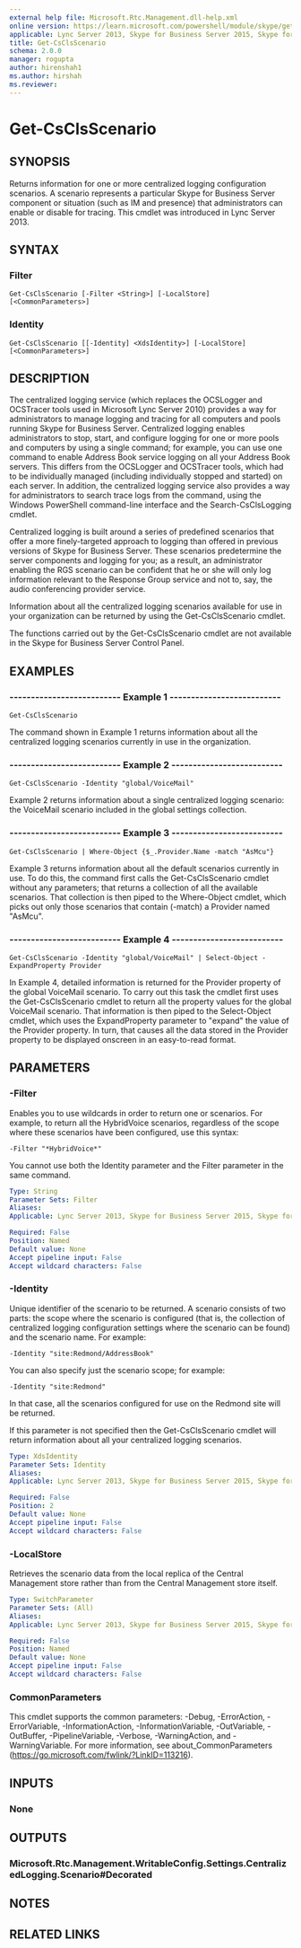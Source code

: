 ```yaml
---
external help file: Microsoft.Rtc.Management.dll-help.xml
online version: https://learn.microsoft.com/powershell/module/skype/get-csclsscenario
applicable: Lync Server 2013, Skype for Business Server 2015, Skype for Business Server 2019
title: Get-CsClsScenario
schema: 2.0.0
manager: rogupta
author: hirenshah1
ms.author: hirshah
ms.reviewer:
---
```


# Get-CsClsScenario

## SYNOPSIS
Returns information for one or more centralized logging configuration scenarios.
A scenario represents a particular Skype for Business Server component or situation (such as IM and presence) that administrators can enable or disable for tracing.
This cmdlet was introduced in Lync Server 2013.


## SYNTAX

### Filter
```
Get-CsClsScenario [-Filter <String>] [-LocalStore] [<CommonParameters>]
```

### Identity
```
Get-CsClsScenario [[-Identity] <XdsIdentity>] [-LocalStore] [<CommonParameters>]
```

## DESCRIPTION
The centralized logging service (which replaces the OCSLogger and OCSTracer tools used in Microsoft Lync Server 2010) provides a way for administrators to manage logging and tracing for all computers and pools running Skype for Business Server.
Centralized logging enables administrators to stop, start, and configure logging for one or more pools and computers by using a single command; for example, you can use one command to enable Address Book service logging on all your Address Book servers.
This differs from the OCSLogger and OCSTracer tools, which had to be individually managed (including individually stopped and started) on each server.
In addition, the centralized logging service also provides a way for administrators to search trace logs from the command, using the Windows PowerShell command-line interface and the Search-CsClsLogging cmdlet.

Centralized logging is built around a series of predefined scenarios that offer a more finely-targeted approach to logging than offered in previous versions of Skype for Business Server.
These scenarios predetermine the server components and logging for you; as a result, an administrator enabling the RGS scenario can be confident that he or she will only log information relevant to the Response Group service and not to, say, the audio conferencing provider service.

Information about all the centralized logging scenarios available for use in your organization can be returned by using the Get-CsClsScenario cmdlet.

The functions carried out by the Get-CsClsScenario cmdlet are not available in the Skype for Business Server Control Panel.


## EXAMPLES

### -------------------------- Example 1 --------------------------
```
Get-CsClsScenario
```

The command shown in Example 1 returns information about all the centralized logging scenarios currently in use in the organization.

### -------------------------- Example 2 --------------------------
```
Get-CsClsScenario -Identity "global/VoiceMail"
```

Example 2 returns information about a single centralized logging scenario: the VoiceMail scenario included in the global settings collection.

### -------------------------- Example 3 --------------------------
```
Get-CsClsScenario | Where-Object {$_.Provider.Name -match "AsMcu"}
```

Example 3 returns information about all the default scenarios currently in use.
To do this, the command first calls the Get-CsClsScenario cmdlet without any parameters; that returns a collection of all the available scenarios.
That collection is then piped to the Where-Object cmdlet, which picks out only those scenarios that contain (-match) a Provider named "AsMcu".

### -------------------------- Example 4 --------------------------
```
Get-CsClsScenario -Identity "global/VoiceMail" | Select-Object -ExpandProperty Provider
```

In Example 4, detailed information is returned for the Provider property of the global VoiceMail scenario.
To carry out this task the cmdlet first uses the Get-CsClsScenario cmdlet to return all the property values for the global VoiceMail scenario.
That information is then piped to the Select-Object cmdlet, which uses the ExpandProperty parameter to "expand" the value of the Provider property.
In turn, that causes all the data stored in the Provider property to be displayed onscreen in an easy-to-read format.


## PARAMETERS

### -Filter
Enables you to use wildcards in order to return one or scenarios.
For example, to return all the HybridVoice scenarios, regardless of the scope where these scenarios have been configured, use this syntax:

`-Filter "*HybridVoice*"`

You cannot use both the Identity parameter and the Filter parameter in the same command.

```yaml
Type: String
Parameter Sets: Filter
Aliases: 
Applicable: Lync Server 2013, Skype for Business Server 2015, Skype for Business Server 2019

Required: False
Position: Named
Default value: None
Accept pipeline input: False
Accept wildcard characters: False
```

### -Identity
Unique identifier of the scenario to be returned.
A scenario consists of two parts: the scope where the scenario is configured (that is, the collection of centralized logging configuration settings where the scenario can be found) and the scenario name.
For example:

`-Identity "site:Redmond/AddressBook"`

You can also specify just the scenario scope; for example:

`-Identity "site:Redmond"`

In that case, all the scenarios configured for use on the Redmond site will be returned.

If this parameter is not specified then the Get-CsClsScenario cmdlet will return information about all your centralized logging scenarios.

```yaml
Type: XdsIdentity
Parameter Sets: Identity
Aliases: 
Applicable: Lync Server 2013, Skype for Business Server 2015, Skype for Business Server 2019

Required: False
Position: 2
Default value: None
Accept pipeline input: False
Accept wildcard characters: False
```

### -LocalStore
Retrieves the scenario data from the local replica of the Central Management store rather than from the Central Management store itself.

```yaml
Type: SwitchParameter
Parameter Sets: (All)
Aliases: 
Applicable: Lync Server 2013, Skype for Business Server 2015, Skype for Business Server 2019

Required: False
Position: Named
Default value: None
Accept pipeline input: False
Accept wildcard characters: False
```

### CommonParameters
This cmdlet supports the common parameters: -Debug, -ErrorAction, -ErrorVariable, -InformationAction, -InformationVariable, -OutVariable, -OutBuffer, -PipelineVariable, -Verbose, -WarningAction, and -WarningVariable. For more information, see about_CommonParameters (https://go.microsoft.com/fwlink/?LinkID=113216).


## INPUTS

### None


## OUTPUTS

### Microsoft.Rtc.Management.WritableConfig.Settings.CentralizedLogging.Scenario#Decorated


## NOTES


## RELATED LINKS
